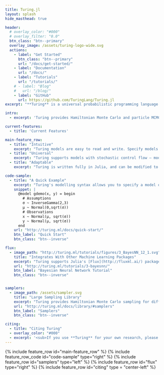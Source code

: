 ```yaml
---
title: Turing.jl
layout: splash
hide_masthead: true

header:
  # overlay_color: "#000"
  # overlay_filter: "0.0"
  btn_class: "btn--primary"
  overlay_image: /assets/turing-logo-wide.svg
  actions:
    - label: "Get Started"
      btn_class: "btn--primary"
      url: "/docs/get-started/"
    - label: "Documentation"
      url: "/docs/"
    - label: "Tutorials"
      url: "/tutorials/"
    # - label: "Blog"
    #   url: "/blog/"
    - label: "GitHub"
      url: https://github.com/TuringLang/Turing.jl
excerpt: "**Turing** is a universal probabilistic programming language with an intuitive modelling interface, composable probabilistic inference, and computational scalability."

intro:
  - excerpt: 'Turing provides Hamiltonian Monte Carlo and particle MCMC sampling algorithms for complex posterior distributions ideal for distributions involving discrete variables and stochastic control flows.'

current-features:
  - title: 'Current Features'

main-feature_row:
  - title: "Intuitive"
    excerpt: "Turing models are easy to read and write. Specify models quickly and easily."
  - title: "Universal"
    excerpt: "Turing supports models with stochastic control flow — models work the way you write them."
  - title: "Adaptable"
    excerpt: "Turing is written fully in Julia, and can be modified to suit your needs."

code-sample:
  - title: "A Quick Example"
    excerpt: "Turing's modelling syntax allows you to specify a model quickly and easily. Straightforward models can be expressed in the same way as complex, hierarchical models with stochastic control flow."
    snippet: |
      @model gdemo(x, y) = begin
        # Assumptions
        σ ~ InverseGamma(2,3)
        μ ~ Normal(0,sqrt(σ))
        # Observations
        x ~ Normal(μ, sqrt(σ))
        y ~ Normal(μ, sqrt(σ))
      end
    url: "http://turing.ml/docs/quick-start/"
    btn_label: "Quick Start"
    btn_class: "btn--inverse"

flux:
  - image_path: "http://turing.ml/tutorials/figures/3_BayesNN_12_1.svg"
    title: "Integrates With Other Machine Learning Packages"
    excerpt: "Turing supports Julia's [Flux](http://fluxml.ai/) package for automatic differentiation. Combine Turing and Flux to construct probabalistic variants of traditional machine learning models."
    url: "http://turing.ml/tutorials/3-bayesnn/"
    btn_label: "Bayesian Neural Network Tutorial"
    btn_class: "btn--inverse"


samplers:
  - image_path: /assets/sampler.svg
    title: "Large Sampling Library"
    excerpt: "Turing provides Hamiltonian Monte Carlo sampling for differentiable posterior distributions, Particle MCMC sampling for complex posterior distributions involving discrete variables and stochastic control flow, and Gibbs sampling which combines particle MCMC, HMC and many other MCMC algorithms."
    url: "http://turing.ml/docs/library/#samplers"
    btn_label: "Samplers"
    btn_class: "btn--inverse"

citing:
  - title: "Citing Turing"
  - overlay_color: "#000"
  - excerpt: '<sub>If you use **Turing** for your own research, please consider citing the following publication: Hong Ge, Kai Xu, and Zoubin Ghahramani: **Turing: Composable inference for probabilistic programming.** AISTATS 2018 [pdf](http://proceedings.mlr.press/v84/ge18b.html) [bibtex](https://dblp.org/rec/bib2/conf/aistats/GeXG18.bib)</sub>'
---
```


{% include feature_row id="main-feature_row" %}
{% include feature_row_code id="code-sample" type="right" %}
{% include feature_row id="samplers" type="left" %}
{% include feature_row id="flux" type="right" %}
{% include feature_row id="citing" type = "center-left" %}

